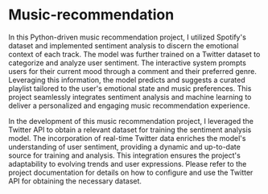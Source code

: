 # Music-recommendation
In this Python-driven music recommendation project, I utilized Spotify's dataset and implemented sentiment analysis to discern the emotional context of each track. The model was further trained on a Twitter dataset to categorize and analyze user sentiment. The interactive system prompts users for their current mood through a comment and their preferred genre. Leveraging this information, the model predicts and suggests a curated playlist tailored to the user's emotional state and music preferences. This project seamlessly integrates sentiment analysis and machine learning to deliver a personalized and engaging music recommendation experience.

In the development of this music recommendation project, I leveraged the Twitter API to obtain a relevant dataset for training the sentiment analysis model. The incorporation of real-time Twitter data enriches the model's understanding of user sentiment, providing a dynamic and up-to-date source for training and analysis. This integration ensures the project's adaptability to evolving trends and user expressions. Please refer to the project documentation for details on how to configure and use the Twitter API for obtaining the necessary dataset.
